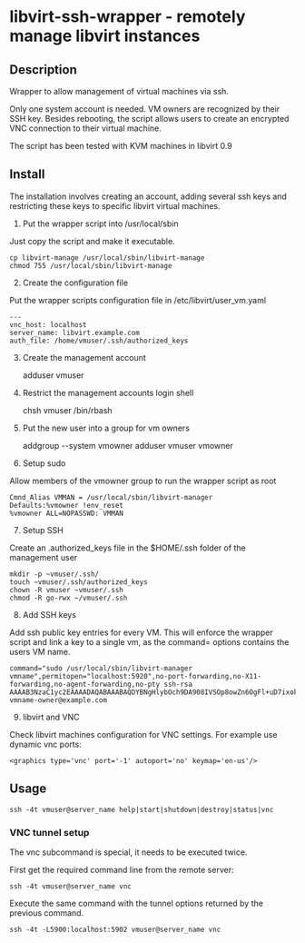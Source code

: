 # libvirt-ssh-wrapper - remotely manage libvirt instances

## Description

Wrapper to allow management of virtual machines  via ssh.

Only one system account is needed. VM owners are recognized by their SSH key.
Besides rebooting, the script allows users to create an encrypted VNC connection to their virtual machine.

The script has been tested with KVM machines in libvirt 0.9

## Install

The installation involves creating an account, adding several ssh keys and restricting these
keys to specific libvirt virtual machines.

1) Put the wrapper script into /usr/local/sbin

Just copy the script and make it executable.

    cp libvirt-manage /usr/local/sbin/libvirt-manage
    chmod 755 /usr/local/sbin/libvirt-manage

2) Create the configuration file

Put the wrapper scripts configuration file in /etc/libvirt/user_vm.yaml

    ---
    vnc_host: localhost
    server_name: libvirt.example.com
    auth_file: /home/vmuser/.ssh/authorized_keys

3) Create the management account

    adduser vmuser

4) Restrict the management accounts login shell

    chsh vmuser /bin/rbash

5) Put the new user into a group for vm owners

    addgroup --system vmowner
    adduser vmuser vmowner

6) Setup sudo

Allow members of the vmowner group to run the wrapper script as root

    Cmnd_Alias VMMAN = /usr/local/sbin/libvirt-manager
    Defaults:%vmowner !env_reset
    %vmowner ALL=NOPASSWD: VMMAN

7) Setup SSH

Create an .authorized_keys file in the $HOME/.ssh folder of the management user

    mkdir -p ~vmuser/.ssh/
    touch ~vmuser/.ssh/authorized_keys
    chown -R vmuser ~vmuser/.ssh
    chmod -R go-rwx ~/vmuser/.ssh

8) Add SSH keys

Add ssh public key entries for every VM. This will enforce the wrapper script and link a key to a single vm, as the command= options contains the users VM name.

    command="sudo /usr/local/sbin/libvirt-manager vmname",permitopen="localhost:5920",no-port-forwarding,no-X11-forwarding,no-agent-forwarding,no-pty ssh-rsa AAAAB3NzaC1yc2EAAAADAQABAAABAQDYBNgHlybOch9DA908IVSOp8owZn6OgFl+uD7ixokF/v/RR9atzAna9exLIpMEVouOYKlMciwnekZcODZlvDMFu2BJQN7mI9RcwR337Cm44NutVDwBdB2u9/y5/ry4XI/NSFjQBR9BL7stIDli5/G+hyx43L4m1Tvc5agqMXvXkrfc5XZzrp/PGMLthR2dvf1DmqM4EkZCgSpumidv0fyLfTYPt8ijTKWi3wvILzfzNb7lblt03xdS/g+er6avDDhlYtgMpfIc+U1ACTdWcp4laAa7ONSeG4hTM0eLp5T3YSxifvZ0ey2Z2IQKe0CqDQKFVa3hmKyq86YgJpAz1pvZ vmname-owner@example.com

9) libvirt and VNC

Check libvirt machines configuration for VNC settings. For example use dynamic vnc ports:

    <graphics type='vnc' port='-1' autoport='no' keymap='en-us'/>

## Usage

    ssh -4t vmuser@server_name help|start|shutdown|destroy|status|vnc

### VNC tunnel setup

The vnc subcommand is special, it needs to be executed twice.

First get the required command line from the remote server:

    ssh -4t vmuser@server_name vnc

Execute the same command with the tunnel options returned by the previous command.

    ssh -4t -L5900:localhost:5902 vmuser@server_name vnc

